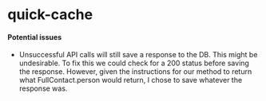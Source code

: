 # quick-cache

#### Potential issues
- Unsuccessful API calls will still save a response to the DB. This might be undesirable. To fix this we could check for a 200 status before saving the response. However, given the instructions for our method to return what FullContact.person would return, I chose to save whatever the response was.